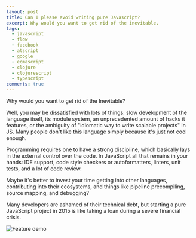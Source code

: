 ```yaml
---
layout: post
title: Can I please avoid writing pure Javascript?
excerpt: Why would you want to get rid of the inevitable.
tags:
  - javascript
  - flow
  - facebook
  - atscript
  - google
  - ecmascript
  - clojure
  - clojurescript
  - typescript
comments: true
---
```


Why would you want to get rid of the Inevitable?

Well, you may be dissatisfied with lots of things: slow development of the language itself, its module system, an unprecedented amount of hacks it features, or the ambiguity of "idiomatic way to write scalable projects" in JS. Many people don't like this language simply because it's just not cool enough.

Programming requires one to have a strong discipline, which basically lays in the external control over the code. In JavaScript all that remains in your hands: IDE support, code style checkers or autoformatters, linters, unit tests, and a lot of code review.

Maybe it's better to invest your time getting into other languages, contributing into their ecosystems, and things like pipeline precompiling, source mapping, and debugging?

Many developers are ashamed of their technical debt, but starting a pure JavaScript project in 2015 is like taking a loan during a severe financial crisis.

![Feature demo](/images/2015/js.svg)
